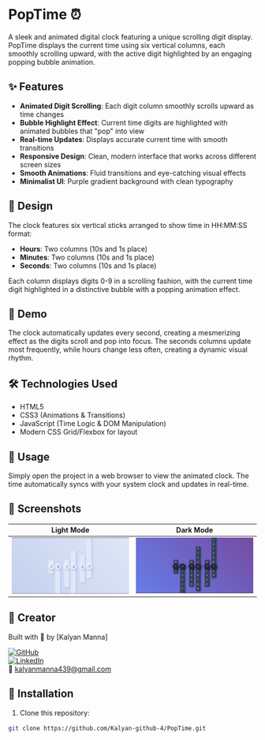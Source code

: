 # PopTime ⏰
A sleek and animated digital clock featuring a unique scrolling digit display. PopTime displays the current time using six vertical columns, each smoothly scrolling upward, with the active digit highlighted by an engaging popping bubble animation.

## ✨ Features
- **Animated Digit Scrolling**: Each digit column smoothly scrolls upward as time changes
- **Bubble Highlight Effect**: Current time digits are highlighted with animated bubbles that "pop" into view
- **Real-time Updates**: Displays accurate current time with smooth transitions
- **Responsive Design**: Clean, modern interface that works across different screen sizes
- **Smooth Animations**: Fluid transitions and eye-catching visual effects
- **Minimalist UI**: Purple gradient background with clean typography

## 🎨 Design
The clock features six vertical sticks arranged to show time in HH:MM:SS format:
- **Hours**: Two columns (10s and 1s place)
- **Minutes**: Two columns (10s and 1s place)
- **Seconds**: Two columns (10s and 1s place)

Each column displays digits 0-9 in a scrolling fashion, with the current time digit highlighted in a distinctive bubble with a popping animation effect.

## 🚀 Demo
The clock automatically updates every second, creating a mesmerizing effect as the digits scroll and pop into focus. The seconds columns update most frequently, while hours change less often, creating a dynamic visual rhythm.

## 🛠️ Technologies Used
- HTML5
- CSS3 (Animations & Transitions)
- JavaScript (Time Logic & DOM Manipulation)
- Modern CSS Grid/Flexbox for layout


## 🎯 Usage
Simply open the project in a web browser to view the animated clock. The time automatically syncs with your system clock and updates in real-time.

## 📱 Screenshots
| Light Mode | Dark Mode |
|------------|-----------|
| ![Screenshot 1](https://github.com/Kalyan-github-4/PopTime/blob/main/Screenshot%202025-07-10%20101336.png?raw=true) | ![Screenshot 2](https://github.com/Kalyan-github-4/PopTime/blob/main/Screenshot%202025-07-10%20101428.png?raw=true) |


## 🙌 Creator

Built with 💜 by [Kalyan Manna]  

[![GitHub](https://img.shields.io/badge/GitHub-Kalyan--github--4-blue?style=flat&logo=github)](https://github.com/Kalyan-github-4)  
[![LinkedIn](https://img.shields.io/badge/LinkedIn-Kalyan_Manna-blue?style=flat&logo=linkedin)](https://www.linkedin.com/in/kalyan-manna-840861352)  
📧 kalyanmanna439@gmail.com


## 🔧 Installation
1. Clone this repository:
```bash
git clone https://github.com/Kalyan-github-4/PopTime.git


